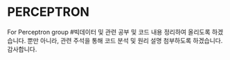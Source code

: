 # PERCEPTRON
For Perceptron group
#빅데이터 및 관련 공부 및 코드 내용 정리하여 올리도록 하겠습니다. 뿐만 아니라, 관련 주석을 통해 코드 분석 및 원리 설명 첨부하도록 하겠습니다. 감사합니다. 
